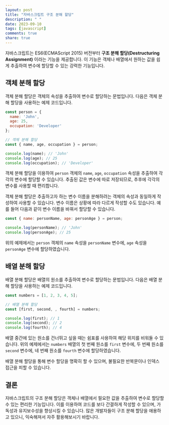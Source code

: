 ```yaml
---
layout: post
title: "자바스크립트 구조 분해 할당"
description: " "
date: 2023-09-10
tags: [javascript]
comments: true
share: true
---
```


자바스크립트는 ES6(ECMAScript 2015) 버전부터 **구조 분해 할당(Destructuring Assignment)** 이라는 기능을 제공합니다. 이 기능은 객체나 배열에서 원하는 값을 쉽게 추출하여 변수에 할당할 수 있는 강력한 기능입니다.

## 객체 분해 할당

객체 분해 할당은 객체의 속성을 추출하여 변수로 할당하는 문법입니다. 다음은 객체 분해 할당을 사용하는 예제 코드입니다.

```javascript
const person = {
  name: 'John',
  age: 25,
  occupation: 'Developer'
};

// 객체 분해 할당
const { name, age, occupation } = person;

console.log(name); // 'John'
console.log(age); // 25
console.log(occupation); // 'Developer'
```

객체 분해 할당을 이용하여 `person` 객체의 `name`, `age`, `occupation` 속성을 추출하여 각각의 변수에 할당할 수 있습니다. 추출된 값은 변수에 따로 저장되므로, 추후에 각각의 변수를 사용할 때 편리합니다.

객체 분해 할당은 추출하고자 하는 변수 이름을 분해하려는 객체의 속성과 동일하게 작성하여 사용할 수 있습니다. 변수 이름은 상황에 따라 다르게 작성할 수도 있습니다. 예를 들어 다음과 같이 변수 이름을 바꿔서 할당할 수 있습니다.

```javascript
const { name: personName, age: personAge } = person;

console.log(personName); // 'John'
console.log(personAge); // 25
```

위의 예제에서는 `person` 객체의 `name` 속성을 `personName` 변수에, `age` 속성을 `personAge` 변수에 할당하였습니다.

## 배열 분해 할당

배열 분해 할당은 배열의 원소를 추출하여 변수로 할당하는 문법입니다. 다음은 배열 분해 할당을 사용하는 예제 코드입니다.

```javascript
const numbers = [1, 2, 3, 4, 5];

// 배열 분해 할당
const [first, second, , fourth] = numbers;

console.log(first); // 1
console.log(second); // 2
console.log(fourth); // 4
```

배열 중간에 있는 원소를 건너뛰고 싶을 때는 쉼표를 사용하여 해당 위치를 비워둘 수 있습니다. 위의 예제에서는 `numbers` 배열의 첫 번째 원소를 `first` 변수에, 두 번째 원소를 `second` 변수에, 네 번째 원소를 `fourth` 변수에 할당하였습니다.

배열 분해 할당을 통해 변수 할당을 명확히 할 수 있으며, 불필요한 반복문이나 인덱스 접근을 피할 수 있습니다.

## 결론

자바스크립트의 구조 분해 할당은 객체나 배열에서 필요한 값을 추출하여 변수로 할당할 수 있는 편리한 기능입니다. 이를 이용하여 코드를 보다 간결하게 작성할 수 있으며, 가독성과 유지보수성을 향상시킬 수 있습니다. 많은 개발자들이 구조 분해 할당을 애용하고 있으니, 익숙해져서 자주 활용해보시기 바랍니다.